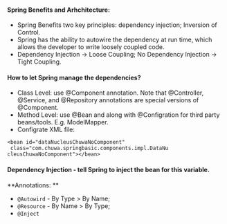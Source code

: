 #### Spring Benefits and Arhchitecture:
- Spring Benefits two key principles: dependency injection; Inversion of Control.
- Spring has the ability to autowire the dependency at run time, which allows the developer to write loosely coupled code.
- Dependency Injection -> Loose Coupling; No Dependency Injection -> Tight Coupling.

#### How to let Spring manage the dependencies?
- Class Level: use @Component annotation. Note that @Controller, @Service, and @Repository annotations are special versions of @Component.
- Method Level: use @Bean and along with @Configration for third party beans/tools. E.g. ModelMapper.
- Configrate XML file: 
```
<bean id="dataNucleusChuwaNoComponent"
 class="com.chuwa.springbasic.components.impl.DataNu
cleusChuwaNoComponent"></bean>
```

#### Dependency Injection - tell Spring to inject the bean for this variable.
**Annotations: **
- `@Autowird` - By Type > By Name;
- `@Resource` - By Name > By Type;
- `@Inject`
